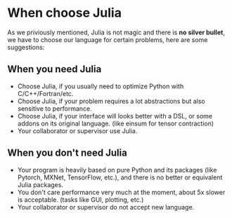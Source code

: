 # When choose Julia

As we priviously mentioned, Julia is not magic and there is **no silver bullet**, we have to choose our language for certain problems, here are some suggestions:

## When you need Julia

- Choose Julia, if you usually need to optimize Python with C/C++/Fortran/etc.
- Choose Julia, if your problem requires a lot abstractions but also sensitive to performance.
- Choose Julia, if your interface will looks better with a DSL, or some addons on its original language. (like einsum for tensor contraction)
- Your collaborator or supervisor use Julia.


## When you don't need Julia

- Your program is heavily based on pure Python and its packages (like Pytorch, MXNet, TensorFlow, etc.), and there is no better or equivalent Julia packages.
- You don't care performance very much at the moment, about 5x slower is acceptable. (tasks like GUI, plotting, etc.)
- Your collaborator or supervisor do not accept new language.
